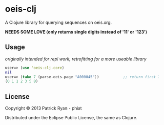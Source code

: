 # oeis-clj

A Clojure library for querying sequences on oeis.org.

**NEEDS SOME LOVE (only returns single digits instead of '11' or '123')**

## Usage

*originally intended for repl work, retrofitting for a more useable library*

```clojure
user=> (use 'oeis-clj.core)
nil
user=> (take 7 (parse-oeis-page "A000045"))           ;; return first 7 numbers in fibonacci
(0 1 1 2 3 5 8)
```

## License

Copyright © 2013 Patrick Ryan - phiat

Distributed under the Eclipse Public License, the same as Clojure.
